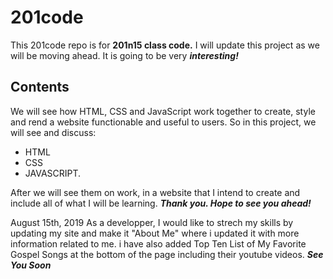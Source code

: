 # 201code
This 201code repo is for **201n15 class code.** I will update this project as we will be moving ahead.
It is going to be very ***interesting!***

## Contents
We will see how HTML, CSS and JavaScript work together to create, style and rend a website functionable and useful to users.
So in this project, we will see and discuss:
* HTML
* CSS
* JAVASCRIPT.  

After we will see them on work, in a website that I intend to create and include all of what I will be learning.
___Thank you. Hope to see you ahead!___

August 15th, 2019
As a developper, I would like to strech my skills by updating my site and make it "About Me" where i updated it with more information related to me. i have also added Top Ten List of My Favorite Gospel Songs at the bottom of the page including their youtube videos. ***See You Soon***



